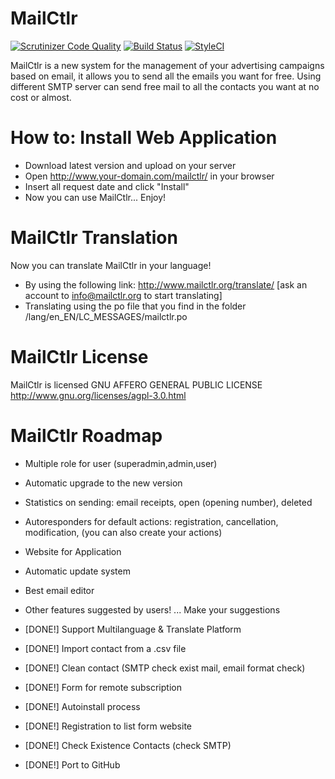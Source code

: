 # MailCtlr 
[![Scrutinizer Code Quality](https://scrutinizer-ci.com/g/ctlr/MailCtlr/badges/quality-score.png?b=master)](https://scrutinizer-ci.com/g/ctlr/MailCtlr/?branch=master) [![Build Status](https://scrutinizer-ci.com/g/ctlr/MailCtlr/badges/build.png?b=master)](https://scrutinizer-ci.com/g/ctlr/MailCtlr/build-status/master) [![StyleCI](https://styleci.io/repos/44605780/shield)](https://styleci.io/repos/44605780) 

MailCtlr is a new system for the management of your advertising campaigns based on email, it allows you to send all the emails you want for free. 
Using different SMTP server can send free mail to all the contacts you want at no cost or almost.

# How to: Install Web Application

* Download latest version and upload on your server
* Open http://www.your-domain.com/mailctlr/ in your browser
* Insert all request date and click "Install" 
* Now you can use MailCtlr... Enjoy!

# MailCtlr Translation

Now you can translate MailCtlr in your language!

* By using the following link: http://www.mailctlr.org/translate/ [ask an account to info@mailctlr.org to start translating]
* Translating using the po file that you find in the folder /lang/en_EN/LC_MESSAGES/mailctlr.po

# MailCtlr License

MailCtlr is licensed GNU AFFERO GENERAL PUBLIC LICENSE http://www.gnu.org/licenses/agpl-3.0.html 

# MailCtlr Roadmap 
 
 - Multiple role for user (superadmin,admin,user)
 - Automatic upgrade to the new version
 - Statistics on sending: email receipts, open (opening number), deleted
 - Autoresponders for default actions: registration, cancellation, modification, (you can also create your actions)
 - Website for Application
 - Automatic update system
 - Best email editor
 - Other features suggested by users! ... Make your suggestions

 - [DONE!] Support Multilanguage & Translate Platform
 - [DONE!] Import contact from a .csv file 
 - [DONE!] Clean contact (SMTP check exist mail, email format check)
 - [DONE!] Form for remote subscription
 - [DONE!] Autoinstall process
 - [DONE!] Registration to list form website 
 - [DONE!] Check Existence Contacts (check SMTP)
 - [DONE!] Port to GitHub
